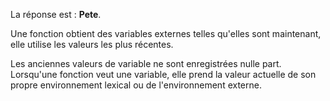 La réponse est : **Pete**.

Une fonction obtient des variables externes telles qu'elles sont maintenant, elle utilise les valeurs les plus récentes.

Les anciennes valeurs de variable ne sont enregistrées nulle part.
Lorsqu'une fonction veut une variable, elle prend la valeur actuelle de son propre environnement lexical ou de l'environnement externe.
